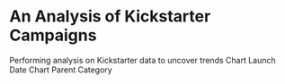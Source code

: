 # An Analysis of Kickstarter Campaigns
Performing analysis on Kickstarter data to uncover trends
Chart Launch Date
Chart Parent Category
